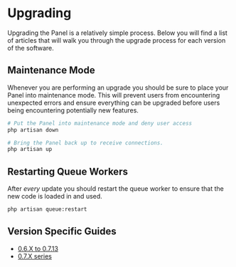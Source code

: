 # Upgrading
Upgrading the Panel is a relatively simple process. Below you will find a list of articles that will walk you through
the upgrade process for each version of the software.

## Maintenance Mode
Whenever you are performing an upgrade you should be sure to place your Panel into maintenance mode. This will prevent
users from encountering unexpected errors and ensure everything can be upgraded before users being encountering
potentially new features.

``` bash
# Put the Panel into maintenance mode and deny user access
php artisan down

# Bring the Panel back up to receive connections.
php artisan up
```

## Restarting Queue Workers
After _every_ update you should restart the queue worker to ensure that the new code is loaded in and used.

``` bash
php artisan queue:restart
```

## Version Specific Guides

* [0.6.X to 0.7.13](/panel/upgrade/0.6_to_0.7.md)
* [0.7.X series](/panel/upgrade/0.7.md) <Badge text="current" vertical="middle"/>
<!--* [0.7.X to 0.8.0](#) <Badge text="beta" type="warn" vertical="middle"/>-->
